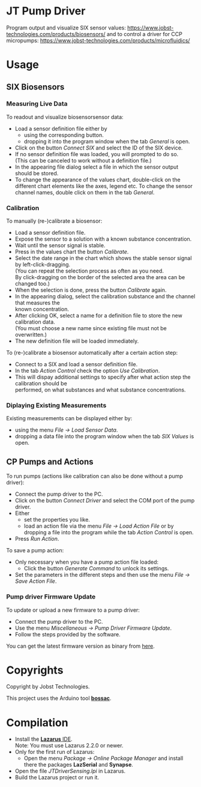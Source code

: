 # JT Pump Driver

Program output and visualize SIX sensor values: https://www.jobst-technologies.com/products/biosensors/
and to control a driver for CCP micropumps: https://www.jobst-technologies.com/products/microfluidics/

# Usage

## SIX Biosensors

### Measuring Live Data

To readout and visualize biosensorsensor data:
- Load a sensor definition file either by
  - using the corresponding button.
  - dropping it into the program window when the tab *General* is open.
- Click on the button *Connect SIX* and select the ID of the SIX device.
- If no sensor definition file was loaded, you will prompted to do so.</br>
  (This can be canceled to work without a definition file.)
- In the appearing file dialog select a file in which the sensor output should be stored.
- To change the appearance of the values chart, double-click on the different chart elements
  like the axes, legend etc. To change the sensor channel names, double click on them in the
  tab *General*.

### Calibration

To manually (re-)calibrate a biosensor:
- Load a sensor definition file.
- Expose the sensor to a solution with a known substance concentration.
- Wait until the sensor signal is stable.
- Press in the values chart the button *Calibrate*.
- Select the date range in the chart which shows the stable sensor signal by left-click-dragging.</br>
  (You can repeat the selection process as often as you need.</br>
   By click-dragging on the border of the selected area the area can be changed too.)
- When the selection is done, press the button *Calibrate* again.
- In the appearing dialog, select the calibration substance and the channel that measures the</br>
  known concentration.
- After clicking OK, select a name for a definition file to store the new calibration data.</br>
  (You must choose a new name since existing file must not be overwritten.)
- The new definition file will be loaded immediately.

To (re-)calibrate a biosensor automatically after a certain action step:
- Connect to a SIX and load a sensor definition file.
- In the tab *Action Control* check the option *Use Calibration*.
- This will dispay additional settings to specify after what action step the calibration should be</br>
  performed, on what substances and what substance concentrations.

### Diplaying Existing Measurements

Existing measurements can be displayed either by:
- using the menu *File → Load Sensor Data*.
- dropping a data file into the program window when the tab *SIX Values* is open.

## CP Pumps and Actions

To run pumps (actions like calibration can also be done without a pump driver):
- Connect the pump driver to the PC.
- Click on the button *Connect Driver* and select the COM port of the pump driver.
- Either
  - set the properties you like.
  - load an action file via the menu *File → Load Action File* or by dropping a file into
   the program while the tab *Action Control* is open.
- Press *Run Action*.

To save a pump action:
- Only necessary when you have a pump action file loaded:
  - Click the button *Generate Command* to unlock its settings.
- Set the parameters in the different steps and then use the menu
  *File → Save Action File*.

### Pump driver Firmware Update

To update or upload a new firmware to a pump driver:
- Connect the pump driver to the PC.
- Use the menu *Miscellaneous → Pump Driver Firmware Update*.
- Follow the steps provided by the software.

You can get the latest firmware version as binary from [here](https://github.com/JobstTechnologies/JT-PumpDriver-Firmware/releases/latest).

# Copyrights

Copyright by Jobst Technologies.

This project uses the Arduino tool [**bossac**](https://github.com/arduino/arduino-flash-tools).

# Compilation

- Install the [**Lazarus** IDE](https://www.lazarus-ide.org/).</br>
  Note: You must use Lazarus 2.2.0 or newer.
- Only for the first run of Lazarus:
  - Open the menu *Package → Online Package Manager* and install there the packages **LazSerial** and **Synapse**.
- Open the file *JTDriverSensing.lpi* in Lazarus.
- Build the Lazarus project or run it.
